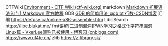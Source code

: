 CTFWiki  [Environment - CTF Wiki (ctf-wiki.org)](https://ctf-wiki.org/pwn/linux/user-mode/environment/)
markdown [Markdown 扩展语法入门 | Markdown 官方教程](https://markdown.com.cn/extended-syntax/)
GDB [GDB 的简单用法_gdb bt 行数-CSDN博客](https://blog.csdn.net/IO1n0/article/details/103388725)
汇编 https://defuse.ca/online-x86-assembler.htm
LibcSearch https://libc.blukat.me/
fmt讲解[[二进制漏洞]PWN学习之格式化字符串漏洞 Linux篇 - VxerLee昵称已被使用 - 博客园 (cnblogs.com)](https://www.cnblogs.com/VxerLee/p/16398761.html)
https://www.uf4te.cn/
zlib https://z-library.sk/